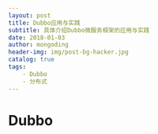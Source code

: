 ```yaml
---
layout: post
title: Dubbo应用与实践
subtitle: 具体介绍Dubbo微服务框架的应用与实践
date: 2018-01-03
author: mongoding
header-img: img/post-bg-hacker.jpg
catalog: true
tags:
    - Dubbo
    - 分布式
---
```


# Dubbo